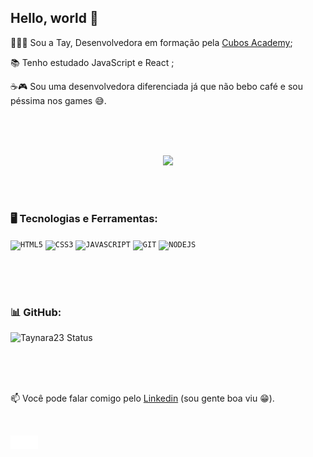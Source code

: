 ## Hello, world 👾

 <div display="inline-block">
 <p align="left">👩🏾‍💻 Sou a Tay, Desenvolvedora em formação pela <a href="https://cubos.academy/">Cubos Academy</a>;</p>
 <p align="left">📚 Tenho estudado JavaScript e React ;</p>
 <p align="left">☕🎮 Sou uma desenvolvedora diferenciada já que não bebo café e sou péssima nos games 😅.</p>
</div>
</br>
</br>
</br>

<p align="center">
  <img src="https://user-images.githubusercontent.com/117486346/223865390-e5d28f23-0b7b-4034-8936-59a49d99b237.gif" width="350">
  
</p>

</br>
</br>

### 🖥️ Tecnologias e Ferramentas: 
<code><img width="40px" src="https://cdn.jsdelivr.net/gh/devicons/devicon/icons/html5/html5-original-wordmark.svg" title = "HTML5"/></code>
<code><img width="40px" src="https://cdn.jsdelivr.net/gh/devicons/devicon/icons/css3/css3-original-wordmark.svg" title = "CSS3"/></code>
<code><img width="40px" src="https://cdn.jsdelivr.net/gh/devicons/devicon/icons/javascript/javascript-original.svg" title = "JAVASCRIPT"/></code>
<code><img width="40px" src="https://cdn.jsdelivr.net/gh/devicons/devicon/icons/git/git-original.svg" title = "GIT"/></code>
<code><img width="40px" src="https://cdn.jsdelivr.net/gh/devicons/devicon/icons/nodejs/nodejs-original.svg" title = "NODEJS"/></code>

</br>
</br>
</br>

### 📊 GitHub:
![Taynara23 Status](https://github-readme-stats.vercel.app/api?username=Taynara23&show_icons=true&theme=radical)

</br>
</br>
</br>

📫 Você pode falar comigo pelo [Linkedin](https://www.linkedin.com/in/taynarapereira23/) (sou gente boa viu 😁).

</br>

<a href="https://www.instagram.com/_ifro/" target="_blank"><img align="left" alt="Instagram" width="22px" src="https://github.com/Aakarsh-B/trying-repos/blob/master/insta.svg" />
<a href="https://www.linkedin.com/in/taynarapereira23/" target="_blank"><img align="left" alt="LinkedIn" width="22px" src="https://github.com/Aakarsh-B/trying-repos/blob/master/linkedin.svg" />


